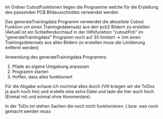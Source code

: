 Im Ordner CutoutFunktionen liegen die Programme welche für die Erstellung des passenden PCB Bildausschnittes verwendet werden

Das generateTrainingdata Programm verwendet die aktuellste Cutout Funktion um einen Trainingsdatensatz aus den pcb2 Bildern zu erstellen
(Aktuell ist ein Schleifendurchlauf in der Hilfsfunktion "cutoutPcb" im "generateTrainingdata" Programm noch auf 30 limitiert -> Um einen Trainingsdatensatz aus allen Bildern zu erstellen muss die Limitierung entfernt werden)

Anwendung des generateTrainingdata Programms:
1. Pfade an eigene Umgebung anpassen
2. Programm starten
3. Hoffen, dass alles funktioniert

Für die Abgabe schaue ich nochmal alles durch (Vllt kriegen wir die ToDos ja auch noch hin) und erstelle eine extra Datei und lade die hier auch hoch (Einmal mit und einmal ohne Kommentare).

In der ToDo.txt stehen Sachen die noch nicht funktionieren :( bzw. was noch gemacht werden muss  